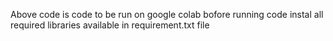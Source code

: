 Above code is code to be run on google colab
bofore running code instal all required libraries available in requirement.txt file

